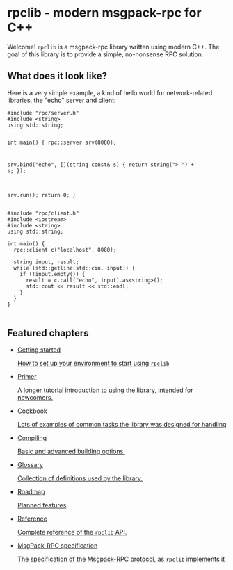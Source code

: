 # rpclib - modern msgpack-rpc for C++

Welcome! `rpclib` is a msgpack-rpc library written using modern C++. The goal of this library is to provide a simple, no-nonsense RPC solution.

## What does it look like?

Here is a very simple example, a kind of hello world for network-related libraries, the "echo"
server and client:

<div id="front-code">
<pre><code class="cpp hljs">#include "rpc/server.h"
#include &lt;string&gt;
using std::string;

int main() {
  rpc::server srv(8080);

  srv.bind("echo", [](string const& s) {
    return string("> ") + s;
  });

  srv.run();
  return 0;
}
</code>
</pre>

<pre id="second-code"><code class="cpp hljs">#include "rpc/client.h"
#include &lt;iostream&gt;
#include &lt;string&gt;
using std::string;

int main() {
  rpc::client c(&quot;localhost&quot;, 8080);

  string input, result;
  while (std::getline(std::cin, input)) {
    if (!input.empty()) {
      result = c.call(&quot;echo&quot;, input).as&lt;string&gt;();
      std::cout &lt;&lt; result &lt;&lt; std::endl;
    }
  }
}
</code>
</pre>
</div>

## Featured chapters

<ul id="front-menu">
    <li><a href="gettingstarted" class="btn btn-primary btn-lg">Getting started <br><p class="btn-desc">How to set up your environment to start using <code>rpclib</code></p></a></li>
    <li><a href="primer" class="btn btn-primary btn-lg">Primer<br><p class="btn-desc">A longer tutorial introduction to using the library, intended for newcomers.</p></a></li>
    <li><a href="cookbook" class="btn btn-primary btn-lg">Cookbook<br><p class="btn-desc">Lots of examples of common tasks the library was designed for handling</p></a></li>
    <li><a href="compiling" class="btn btn-primary btn-lg">Compiling<br><p class="btn-desc">Basic and advanced building options.</p></a></li>
    <li><a href="glossary" class="btn btn-primary btn-lg">Glossary<br><p class="btn-desc">Collection of definitions used by the library.</p></a></li>
    <li><a href="roadmap" class="btn btn-primary btn-lg">Roadmap<br><p class="btn-desc">Planned features</p></a></li>
    <li><a href="reference" class="btn btn-primary btn-lg">Reference<br><p class="btn-desc">Complete reference of the <code>rpclib</code> API.</p></a></li>
    <li><a href="spec" class="btn btn-primary btn-lg">MsgPack-RPC specification<br><p class="btn-desc">The specification of the Msgpack-RPC protocol, as <code>rpclib</code> implements it</p></a></li>
</ul>

<div style="clear:both"></div>

